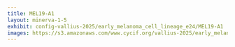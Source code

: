 ```yaml
---
title: MEL19-A1
layout: minerva-1-5
exhibit: config-vallius-2025/early_melanoma_cell_lineage_e24/MEL19-A1
images: https://s3.amazonaws.com/www.cycif.org/vallius-2025/early_melanoma_cell_lineage_e24/MEL19-A1
---
```

